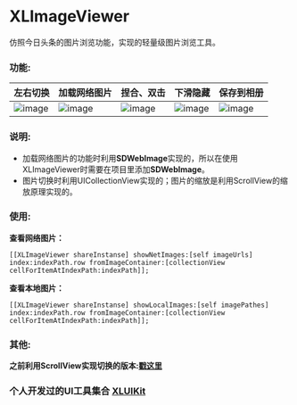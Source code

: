 # XLImageViewer
仿照今日头条的图片浏览功能，实现的轻量级图片浏览工具。

### 功能:

| 左右切换 | 加载网络图片 | 捏合、双击 | 下滑隐藏 | 保存到相册 |
| ---- | ---- | ---- | ---- | ---- |
| ![image](https://github.com/mengxianliang/XLImageViewer/blob/master/GIF/1-1.gif) |![image](https://github.com/mengxianliang/XLImageViewer/blob/master/GIF/2-1.gif) |![image](https://github.com/mengxianliang/XLImageViewer/blob/master/GIF/3-1.gif) |![image](https://github.com/mengxianliang/XLImageViewer/blob/master/GIF/4-1.gif) |![image](https://github.com/mengxianliang/XLImageViewer/blob/master/GIF/5-1.gif) |

### 说明:

* 加载网络图片的功能时利用**SDWebImage**实现的，所以在使用XLImageViewer时需要在项目里添加**SDWebImage**。
* 图片切换时利用UICollectionView实现的；图片的缩放是利用ScrollView的缩放原理实现的。

### 使用:

**查看网络图片：**

```objc
[[XLImageViewer shareInstanse] showNetImages:[self imageUrls] index:indexPath.row fromImageContainer:[collectionView cellForItemAtIndexPath:indexPath]];
```

**查看本地图片：**

```objc
[[XLImageViewer shareInstanse] showLocalImages:[self imagePathes] index:indexPath.row fromImageContainer:[collectionView cellForItemAtIndexPath:indexPath]];
```

### 其他:

**之前利用ScrollView实现切换的版本:[戳这里](http://download.csdn.net/detail/u013282507/9820283)**

### 个人开发过的UI工具集合 [XLUIKit](https://github.com/mengxianliang/XLUIKit)
